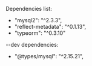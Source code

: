Dependencies list:
- "mysql2": "^2.3.3",
- "reflect-metadata": "^0.1.13",
- "typeorm": "^0.3.10"

--dev dependencies:
- "@types/mysql": "^2.15.21",